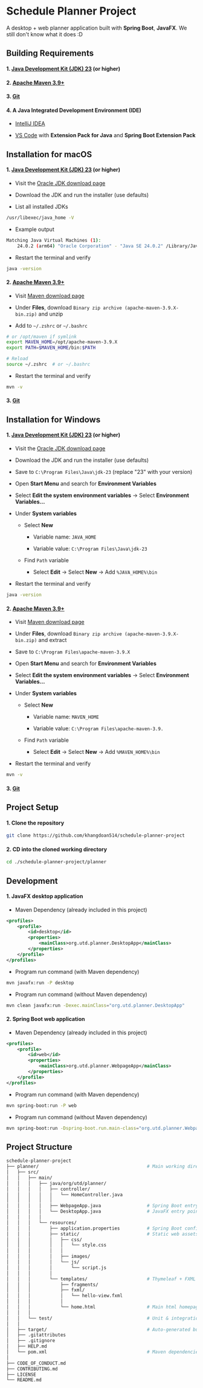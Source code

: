 # **Schedule Planner Project**

A desktop + web planner application built with **Spring Boot**, **JavaFX**. We still don't know what it does :D

## **Building Requirements**

#### 1. [Java Development Kit (JDK) 23](https://www.oracle.com/java/technologies/downloads/) (or higher)

#### 2. [Apache Maven 3.9+](https://maven.apache.org/download.cgi)

#### 3. [Git](https://git-scm.com/downloads)

#### 4. A Java Integrated Development Environment (IDE)
- [IntelliJ IDEA](https://www.jetbrains.com/idea/download/)

- [VS Code](https://code.visualstudio.com/) with **Extension Pack for Java** and **Spring Boot Extension Pack**

## **Installation for macOS**

#### 1. [Java Development Kit (JDK) 23](https://www.oracle.com/java/technologies/downloads/) (or higher)

- Visit the [Oracle JDK download page](https://www.oracle.com/java/technologies/downloads/)

- Download the JDK and run the installer (use defaults)

- List all installed JDKs

```bash
/usr/libexec/java_home -V
```

- Example output

```bash
Matching Java Virtual Machines (1):
    24.0.2 (arm64) "Oracle Corporation" - "Java SE 24.0.2" /Library/Java/JavaVirtualMachines/jdk-24.jdk/Contents/Home
```

- Restart the terminal and verify

```bash
java -version
```

#### 2. [Apache Maven 3.9+](https://maven.apache.org/download.cgi)

- Visit [Maven download page](https://maven.apache.org/download.cgi)

- Under **Files**, download `Binary zip archive (apache-maven-3.9.X-bin.zip)` and unzip

- Add to `~/.zshrc` or `~/.bashrc`

```bash
# or /opt/maven if symlink
export MAVEN_HOME=/opt/apache-maven-3.9.X
export PATH=$MAVEN_HOME/bin:$PATH

# Reload
source ~/.zshrc  # or ~/.bashrc
```

- Restart the terminal and verify

```bash
mvn -v
```

#### 3. [Git](https://git-scm.com/downloads)

## **Installation for Windows**

#### 1. [Java Development Kit (JDK) 23](https://www.oracle.com/java/technologies/downloads/) (or higher)

- Visit the [Oracle JDK download page](https://www.oracle.com/java/technologies/downloads/)

- Download the JDK and run the installer (use defaults)

- Save to `C:\Program Files\Java\jdk-23` (replace "23" with your version)

- Open **Start Menu** and search for **Environment Variables**

- Select **Edit the system environment variables** → Select **Environment Variables...**

- Under **System variables**
  
    - Select **New**
        
        - Variable name: `JAVA_HOME`

        - Variable value: `C:\Program Files\Java\jdk-23`
    
    - Find `Path` variable
    
        - Select **Edit** → Select **New** → Add `%JAVA_HOME%\bin`

- Restart the terminal and verify

```bash
java -version
```

#### 2. [Apache Maven 3.9+](https://maven.apache.org/download.cgi)

- Visit [Maven download page](https://maven.apache.org/download.cgi)

- Under **Files**, download `Binary zip archive (apache-maven-3.9.X-bin.zip)` and extract

- Save to `C:\Program Files\apache-maven-3.9.X`

- Open **Start Menu** and search for **Environment Variables**

- Select **Edit the system environment variables** → Select **Environment Variables...**

- Under **System variables**
  
    - Select **New**
        
        - Variable name: `MAVEN_HOME`

        - Variable value: `C:\Program Files\apache-maven-3.9.`
    
    - Find `Path` variable
    
        - Select **Edit** → Select **New** → Add `%MAVEN_HOME%\bin`

- Restart the terminal and verify

```bash
mvn -v
```

#### 3. [Git](https://git-scm.com/downloads)

## **Project Setup**

#### 1. Clone the repository

```bash
git clone https://github.com/khangdoan514/schedule-planner-project
```

#### 2. CD into the cloned working directory

```bash
cd ./schedule-planner-project/planner
``` 

## **Development**

#### 1. JavaFX desktop application

- Maven Dependency (already included in this project)

```xml
<profiles>
    <profile>
        <id>desktop</id>
        <properties>
            <mainClass>org.utd.planner.DesktopApp</mainClass>
        </properties>
    </profile>
</profiles>
```

- Program run command (with Maven dependency)

```bash
mvn javafx:run -P desktop
```

- Program run command (without Maven dependency)

```bash
mvn clean javafx:run -Dexec.mainClass="org.utd.planner.DesktopApp"
```

#### 2. Spring Boot web application

- Maven Dependency (already included in this project)

```xml
<profiles>
    <profile>
        <id>web</id>
        <properties>
            <mainClass>org.utd.planner.WebpageApp</mainClass>
        </properties>
    </profile>
</profiles>
```
- Program run command (with Maven dependency)

```bash
mvn spring-boot:run -P web
```

- Program run command (without Maven dependency)

```bash
mvn spring-boot:run -Dspring-boot.run.main-class="org.utd.planner.WebpageApp"
```

## **Project Structure**

```bash
schedule-planner-project
├── planner/                                        # Main working directory
│   ├── src/
│   │   ├── main/
│   │   │   ├── java/org/utd/planner/
│   │   │   │   ├── controller/
│   │   │   │   │   └── HomeController.java
│   │   │   │   │
│   │   │   │   ├── WebpageApp.java                 # Spring Boot entry point
│   │   │   │   └── DesktopApp.java                 # JavaFX entry point
│   │   │   │
│   │   │   └── resources/
│   │   │       ├── application.properties          # Spring Boot configuration
│   │   │       ├── static/                         # Static web assets (JS, CSS, images)
│   │   │       │   ├── css/
│   │   │       │   │   └── style.css
│   │   │       │   │
│   │   │       │   ├── images/
│   │   │       │   └── js/
│   │   │       │       └── script.js
│   │   │       │
│   │   │       └── templates/                      # Thymeleaf + FXML templates
│   │   │           ├── fragments/
│   │   │           ├── fxml/
│   │   │           │   └── hello-view.fxml
│   │   │           │
│   │   │           └── home.html                   # Main html homepage
│   │   │
│   │   └── test/                                   # Unit & integration tests
│   │
│   ├── target/                                     # Auto-generated build output (ignored by Git)
│   ├── .gitattributes
│   ├── .gitignore
│   ├── HELP.md
│   └── pom.xml                                     # Maven dependencies & plugins
│
├── CODE_OF_CONDUCT.md
├── CONTRIBUTING.md
├── LICENSE
└── README.md
```